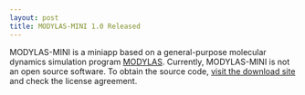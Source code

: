```yaml
---
layout: post
title: MODYLAS-MINI 1.0 Released
---
```


MODYLAS-MINI is a miniapp based on a general-purpose molecular dynamics simulation program [MODYLAS](http://www.modylas.org/).
Currently, MODYLAS-MINI is not an open source software.
To obtain the source code, [visit the download site](http://hpci-aplfs.aics.riken.jp/fiber/modylas-mini.html) and check the license agreement.
